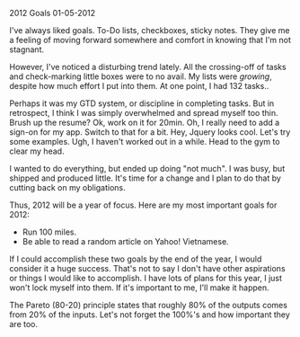 2012 Goals
01-05-2012    

I've always liked goals. To-Do lists, checkboxes, sticky notes. They give me a feeling of moving forward somewhere and comfort in knowing that I'm not stagnant.

However, I've noticed a disturbing trend lately. All the crossing-off of tasks and check-marking little boxes were to no avail. My lists were _growing_, despite how much effort I put into them. At one point, I had 132 tasks..

Perhaps it was my GTD system, or discipline in completing tasks. But in retrospect, I think I was simply overwhelmed and spread myself too thin. Brush up the resume? Ok, work on it for 20min. Oh, I really need to add a sign-on for my app. Switch to that for a bit. Hey, Jquery looks cool. Let's try some examples. Ugh, I haven't worked out in a while. Head to the gym to clear my head.

I wanted to do everything, but ended up doing "not much". I was busy, but shipped and produced little. It's time for a change and I plan to do that by cutting back on my obligations.

Thus, 2012 will be a year of focus. Here are my most important goals for 2012: 

* Run 100 miles.
* Be able to read a random article on Yahoo! Vietnamese.

If I could accomplish these two goals by the end of the year, I would consider it a huge success. That's not to say I don't have other aspirations or things I would like to accomplish. I have lots of plans for this year, I just won't lock myself into them. If it's important to me, I'll make it happen.

The Pareto (80-20) principle states that roughly 80% of the outputs comes from 20% of the inputs. Let's not forget the 100%'s and how important they are too.
